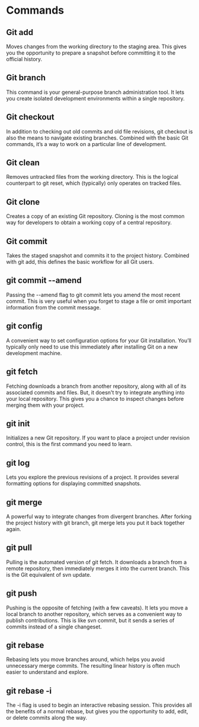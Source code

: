 # Commands

## Git add
Moves changes from the working directory to the staging area. This gives you the opportunity to prepare a snapshot before committing it to the official history.


## Git branch
This command is your general-purpose branch administration tool. It lets you create isolated development environments within a single repository.
 
## Git checkout
In addition to checking out old commits and old file revisions, git checkout is also the means to navigate existing branches. Combined with the basic Git commands, it’s a way to work on a particular line of development.

## Git clean
Removes untracked files from the working directory. This is the logical counterpart to git reset, which (typically) only operates on tracked files.

## Git clone
Creates a copy of an existing Git repository. Cloning is the most common way for developers to obtain a working copy of a central repository.

## Git commit
Takes the staged snapshot and commits it to the project history. Combined with git add, this defines the basic workflow for all Git users.

## git commit --amend
Passing the --amend flag to git commit lets you amend the most recent commit. This is very useful when you forget to stage a file or omit important information from the commit message.

## git config
A convenient way to set configuration options for your Git installation. You’ll typically only need to use this immediately after installing Git on a new development machine.

## git fetch
Fetching downloads a branch from another repository, along with all of its associated commits and files. But, it doesn't try to integrate anything into your local repository. This gives you a chance to inspect changes before merging them with your project.

## git init
Initializes a new Git repository. If you want to place a project under revision control, this is the first command you need to learn.

## git log
Lets you explore the previous revisions of a project. It provides several formatting options for displaying committed snapshots.

## git merge
A powerful way to integrate changes from divergent branches. After forking the project history with git branch, git merge lets you put it back together again.

## git pull
Pulling is the automated version of git fetch. It downloads a branch from a remote repository, then immediately merges it into the current branch. This is the Git equivalent of svn update.

## git push
Pushing is the opposite of fetching (with a few caveats). It lets you move a local branch to another repository, which serves as a convenient way to publish contributions. This is like svn commit, but it sends a series of commits instead of a single changeset.

## git rebase
Rebasing lets you move branches around, which helps you avoid unnecessary merge commits. The resulting linear history is often much easier to understand and explore.

## git rebase -i
The -i flag is used to begin an interactive rebasing session. This provides all the benefits of a normal rebase, but gives you the opportunity to add, edit, or delete commits along the way.


